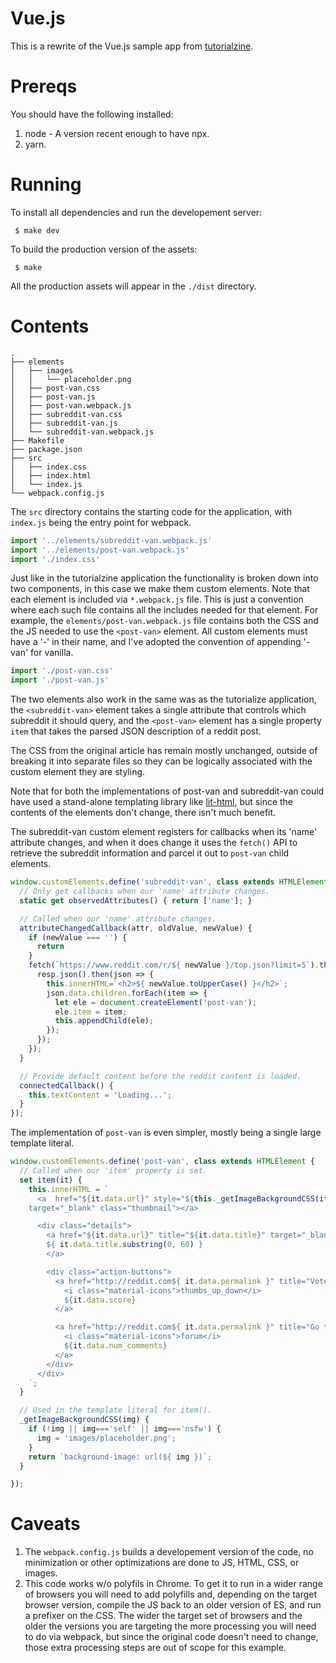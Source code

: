 Vue.js
======

This is a rewrite of the Vue.js sample app from [tutorialzine](https://tutorialzine.com/2016/08/building-your-first-app-with-vue-js).

Prereqs
=======

You should have the following installed:

1. node - A version recent enough to have npx.
2. yarn.

Running
=======

To install all dependencies and run the developement server:

     $ make dev

To build the production version of the assets:

     $ make

All the production assets will appear in the `./dist` directory.


Contents
========

    .
    ├── elements
    │   ├── images
    │   │   └── placeholder.png
    │   ├── post-van.css
    │   ├── post-van.js
    │   ├── post-van.webpack.js
    │   ├── subreddit-van.css
    │   ├── subreddit-van.js
    │   └── subreddit-van.webpack.js
    ├── Makefile
    ├── package.json
    ├── src
    │   ├── index.css
    │   ├── index.html
    │   └── index.js
    └── webpack.config.js


The `src` directory contains the starting code for the application, with
`index.js` being the entry point for webpack.

```javascript
import '../elements/subreddit-van.webpack.js'
import '../elements/post-van.webpack.js'
import './index.css'
```

Just like in the tutorialzine application the functionality is broken down
into two components, in this case we make them custom elements. Note that each
element is included via `*.webpack.js` file. This is just a convention where
each such file contains all the includes needed for that element. For example,
the `elements/post-van.webpack.js` file contains both the CSS and the JS
needed to use the `<post-van>` element. All custom elements must have
a '-' in their name, and I've adopted the convention of appending '-van' for
vanilla.


```javascript
import './post-van.css'
import './post-van.js'
```

The two elements also work in the same was as the tutorialize application, the
`<subreddit-van>` element takes a single attribute that controls which
subreddit it should query, and the `<post-van>` element has a single property
`item` that takes the parsed JSON description of a reddit post.

The CSS from the original article has remain mostly unchanged, outside of
breaking it into separate files so they can be logically associated with the
custom element they are styling.

Note that for both the implementations of post-van and subreddit-van could
have used a stand-alone templating library like
[lit-html](https://github.com/PolymerLabs/lit-html), but since the contents of
the elements don't change, there isn't much benefit.

The subreddit-van custom element registers for callbacks when its 'name'
attribute changes, and when it does change it uses the `fetch()` API to
retrieve the subreddit information and parcel it out to `post-van` child
elements.

```javascript
window.customElements.define('subreddit-van', class extends HTMLElement {
  // Only get callbacks when our 'name' attribute changes.
  static get observedAttributes() { return ['name']; }

  // Called when our 'name' attribute changes.
  attributeChangedCallback(attr, oldValue, newValue) {
    if (newValue === '') {
      return
    }
    fetch(`https://www.reddit.com/r/${ newValue }/top.json?limit=5`).then(resp => {
      resp.json().then(json => {
        this.innerHTML=`<h2>${ newValue.toUpperCase() }</h2>`;
        json.data.children.forEach(item => {
          let ele = document.createElement('post-van');
          ele.item = item;
          this.appendChild(ele);
        });
      });
    });
  }

  // Provide default content before the reddit content is loaded.
  connectedCallback() {
    this.textContent = 'Loading...';
  }
});
```

The implementation of `post-van` is even simpler, mostly being a single large
template literal.

```javascript
window.customElements.define('post-van', class extends HTMLElement {
  // Called when our 'item' property is set.
  set item(it) {
    this.innerHTML = `
      <a  href="${it.data.url}" style="${this._getImageBackgroundCSS(it.data.thumbnail)}"
    target="_blank" class="thumbnail"></a>

      <div class="details">
        <a href="${it.data.url}" title="${it.data.title}" target="_blank" class="title">
        ${ it.data.title.substring(0, 60) }
        </a>

        <div class="action-buttons">
          <a href="http://reddit.com${ it.data.permalink }" title="Vote">
            <i class="material-icons">thumbs_up_down</i>
            ${it.data.score}
          </a>

          <a href="http://reddit.com${ it.data.permalink }" title="Go to discussion">
            <i class="material-icons">forum</i>
            ${it.data.num_comments}
          </a>
        </div>
      </div>
    `;
  }

  // Used in the template literal for item().
  _getImageBackgroundCSS(img) {
    if (!img || img==='self' || img==='nsfw') {
      img = 'images/placeholder.png';
    }
    return `background-image: url(${ img })`;
  }

});
```


Caveats
=======

1. The `webpack.config.js` builds a developement version of the code, no
   minimization or other optimizations are done to JS, HTML, CSS, or images.
2. This code works w/o polyfils in Chrome. To get it to run in a wider range
   of browsers you will need to add polyfills and, depending on the target
   browser version, compile the JS back to an older version of ES, and run a
   prefixer on the CSS. The wider the target set of browsers and the older the
   versions you are targeting the more processing you will need to do via
   webpack, but since the original code doesn't need to change, those extra
   processing steps are out of scope for this example.
